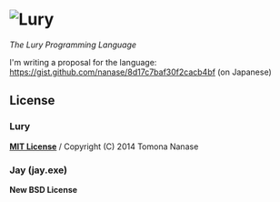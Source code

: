 ![Lury][Lury]
====

_The Lury Programming Language_

I'm writing a proposal for the language: https://gist.github.com/nanase/8d17c7baf30f2cacb4bf (on Japanese)

## License

### Lury

[__MIT License__](../master/LICENSE.lury) /
Copyright (C) 2014 Tomona Nanase

### Jay (jay.exe)

__New BSD License__

[Lury]: https://raw.githubusercontent.com/nanase/lury/master/logo/lury.png
